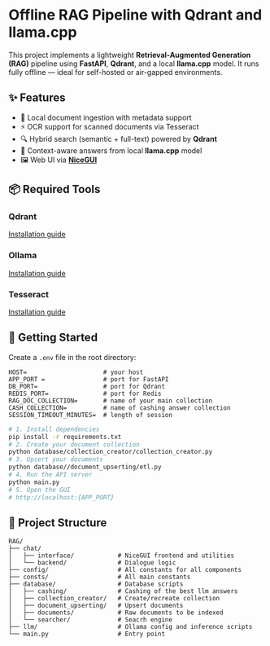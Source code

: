 # Offline RAG Pipeline with Qdrant and llama.cpp

This project implements a lightweight **Retrieval-Augmented Generation (RAG)** pipeline using **FastAPI**, **Qdrant**, and a local **llama.cpp** model. It runs fully offline — ideal for self-hosted or air-gapped environments.

## ✨ Features

- 📄 Local document ingestion with metadata support
- ⚡ OCR support for scanned documents via Tesseract
- 🔍 Hybrid search (semantic + full-text) powered by **Qdrant**
- 🧠 Context-aware answers from local **llama.cpp** model
- 🖼️ Web UI via **[NiceGUI](https://nicegui.io/)**

## 📦 Required Tools

### Qdrant
[Installation guide](https://qdrant.tech/documentation/guides/installation/)

### Ollama
[Installation guide](https://apxml.com/courses/getting-started-local-llms/chapter-4-running-first-local-llm/setting-up-ollama)

### Tesseract
[Installation guide](https://builtin.com/articles/python-tesseract)

## 🚀 Getting Started
Create a `.env` file in the root directory:

```
HOST=                     # your host
APP_PORT =                # port for FastAPI
DB_PORT=                  # port for Qdrant
REDIS_PORT=               # port for Redis
RAG_DOC_COLLECTION=       # name of your main collection
CASH_COLLECTION=          # name of cashing answer collection
SESSION_TIMEOUT_MINUTES=  # length of session
```

```bash
# 1. Install dependencies
pip install -r requirements.txt
# 2. Create your document collection
python database/collection_creator/collection_creator.py
# 3. Upsert your documents
python database//document_upserting/etl.py
# 4. Run the API server
python main.py
# 5. Open the GUI
# http://localhost:{APP_PORT}
```

## 📂 Project Structure
```
RAG/
├── chat/
│   ├── interface/            # NiceGUI frontend and utilities
│   └── backend/              # Dialogue logic
├── config/                   # All constants for all components
├── consts/                   # All main constants
├── database/                 # Database scripts
│   ├── cashing/              # Cashing of the best llm answers
│   ├── collection_creator/   # Create/recreate collection
│   ├── document_upserting/   # Upsert documents
│   ├── documents/            # Raw documents to be indexed
│   └── searcher/             # Seacrh engine
├── llm/                      # Ollama config and inference scripts
└── main.py                   # Entry point
```
